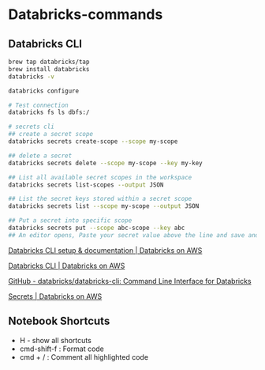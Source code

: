 # Databricks-commands

## Databricks CLI

```bash
brew tap databricks/tap
brew install databricks
databricks -v

databricks configure

# Test connection
databricks fs ls dbfs:/

# secrets cli
## create a secret scope
databricks secrets create-scope --scope my-scope

## delete a secret
databricks secrets delete --scope my-scope --key my-key

## List all available secret scopes in the workspace
databricks secrets list-scopes --output JSON

## List the secret keys stored within a secret scope
databricks secrets list --scope my-scope --output JSON

## Put a secret into specific scope
databricks secrets put --scope abc-scope --key abc
## An editor opens, Paste your secret value above the line and save and exit the editor. Your input is stripped of the comments and stored associated with the key in the scope.
```

[Databricks CLI setup & documentation | Databricks on AWS](https://docs.databricks.com/dev-tools/cli/index.html)

[Databricks CLI | Databricks on AWS](https://docs.databricks.com/dev-tools/cli/databricks-cli.html)

[GitHub - databricks/databricks-cli: Command Line Interface for Databricks](https://github.com/databricks/databricks-cli)

[Secrets | Databricks on AWS](https://docs.databricks.com/security/secrets/secrets.html)

## Notebook Shortcuts

- H - show all shortcuts
- cmd-shift-f : Format code
- cmd + / : Comment all highlighted code
